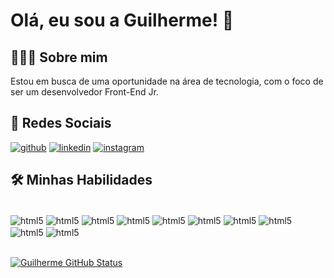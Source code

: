 
# Olá, eu sou a Guilherme! 👋

## 🧑🏾‍💻 Sobre mim
Estou em busca de uma oportunidade na área de 
tecnologia, com o foco de ser um desenvolvedor 
Front-End Jr.

## 🔗 Redes Sociais
[![github](https://img.shields.io/badge/GitHub-100000?style=for-the-badge&logo=github&logoColor=white)](https://guilhermeinaia.com/)
[![linkedin](https://img.shields.io/badge/linkedin-0A66C2?style=for-the-badge&logo=linkedin&logoColor=white)](https://www.linkedin.com/in/guilherme-inaia/)
[![instagram](https://img.shields.io/badge/Instagram-E4405F?style=for-the-badge&logo=instagram&logoColor=white)](https://instagram.com/guilhermeinaia)


## 🛠 Minhas Habilidades

<div style="display: inline_block"><br/>
<img align="center" alt="html5" src="https://img.shields.io/badge/HTML5-E34F26?style=for-the-badge&logo=html5&logoColor=white" />
<img align="center" alt="html5" src="https://img.shields.io/badge/CSS3-1572B6?style=for-the-badge&logo=css3&logoColor=white" />
<img align="center" alt="html5" src="https://img.shields.io/badge/JavaScript-F7DF1E?style=for-the-badge&logo=javascript&logoColor=black" />
<img align="center" alt="html5" src="https://img.shields.io/badge/GIT-E44C30?style=for-the-badge&logo=git&logoColor=white" />
<img align="center" alt="html5" src="https://img.shields.io/badge/Bootstrap-563D7C?style=for-the-badge&logo=bootstrap&logoColor=white" />
<img align="center" alt="html5" src="https://img.shields.io/badge/React-20232A?style=for-the-badge&logo=react&logoColor=61DAFB" />
<img align="center" alt="html5" src="https://img.shields.io/badge/Node.js-43853D?style=for-the-badge&logo=node.js&logoColor=white" />
<img align="center" alt="html5" src="https://img.shields.io/badge/Express.js-404D59?style=for-the-badge" />
<img align="center" alt="html5" src="https://img.shields.io/badge/MySQL-005C84?style=for-the-badge&logo=mysql&logoColor=white" />
<img align="center" alt="html5" src="https://img.shields.io/badge/PHP-777BB4?style=for-the-badge&logo=php&logoColor=white" />

</div>
<br/>

[![Guilherme GitHub Status](https://github-readme-stats.vercel.app/api?username=guilhermeinaia&theme=tokyonight)](https://github.com/anuraghazra/github-readme-stats)








